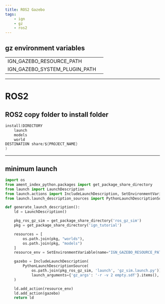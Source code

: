 ```yaml
---
title: ROS2 Gazebo
tags:
    - ign
    - gz
    - ros2
---
```


## gz environment variables
|   |   |
|---|---|
| IGN_GAZEBO_RESOURCE_PATH  |   |
| IGN_GAZEBO_SYSTEM_PLUGIN_PATH |  |

---

# ROS2

## ROS2 copy folder to install folder

```c
install(DIRECTORY
    launch
    models
    world
DESTINATION share/${PROJECT_NAME}
)
```

---

## minimum launch

```python
import os
from ament_index_python.packages import get_package_share_directory
from launch import LaunchDescription
from launch.actions import IncludeLaunchDescription, SetEnvironmentVariable
from launch.launch_description_sources import PythonLaunchDescriptionSource

def generate_launch_description():
    ld = LaunchDescription()

    pkg_ros_gz_sim = get_package_share_directory('ros_gz_sim')
    pkg = get_package_share_directory('ign_tutorial')

    resources = [
        os.path.join(pkg, "worlds"),
        os.path.join(pkg, "models")
    ]
    resource_env = SetEnvironmentVariable(name="IGN_GAZEBO_RESOURCE_PATH", value=":".join(resources))

    gazebo = IncludeLaunchDescription(
        PythonLaunchDescriptionSource(
            os.path.join(pkg_ros_gz_sim, 'launch', 'gz_sim.launch.py')),
            launch_arguments={'gz_args': '-r -v 2 empty.sdf'}.items(),
    )

    ld.add_action(resource_env)
    ld.add_action(gazebo)
    return ld
```